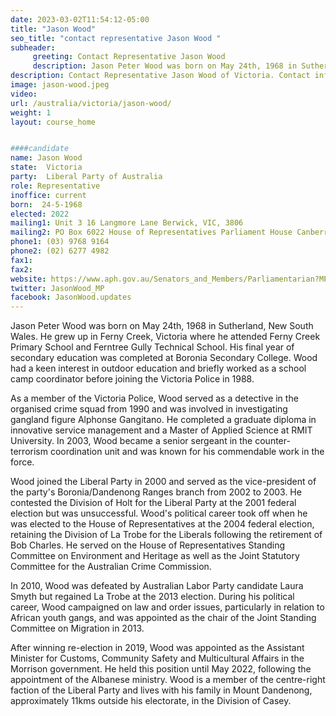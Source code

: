 ```yaml
---
date: 2023-03-02T11:54:12-05:00
title: "Jason Wood"
seo_title: "contact representative Jason Wood "
subheader:
     greeting: Contact Representative Jason Wood
     description: Jason Peter Wood was born on May 24th, 1968 in Sutherland, New South Wales. 
description: Contact Representative Jason Wood of Victoria. Contact information for Jason Wood includes email address, phone number, and mailing address.
image: jason-wood.jpeg
video:
url: /australia/victoria/jason-wood/
weight: 1
layout: course_home


####candidate
name: Jason Wood
state:	Victoria
party:	Liberal Party of Australia
role: Representative
inoffice: current
born:  24-5-1968
elected: 2022
mailing1: Unit 3 16 Langmore Lane Berwick, VIC, 3806
mailing2: PO Box 6022 House of Representatives Parliament House Canberra ACT 2600
phone1:	(03) 9768 9164
phone2: (02) 6277 4982
fax1:
fax2:
website: https://www.aph.gov.au/Senators_and_Members/Parliamentarian?MPID=E0F
twitter: JasonWood_MP
facebook: JasonWood.updates
---
```


Jason Peter Wood was born on May 24th, 1968 in Sutherland, New South Wales. He grew up in Ferny Creek, Victoria where he attended Ferny Creek Primary School and Ferntree Gully Technical School. His final year of secondary education was completed at Boronia Secondary College. Wood had a keen interest in outdoor education and briefly worked as a school camp coordinator before joining the Victoria Police in 1988.

As a member of the Victoria Police, Wood served as a detective in the organised crime squad from 1990 and was involved in investigating gangland figure Alphonse Gangitano. He completed a graduate diploma in innovative service management and a Master of Applied Science at RMIT University. In 2003, Wood became a senior sergeant in the counter-terrorism coordination unit and was known for his commendable work in the force.

Wood joined the Liberal Party in 2000 and served as the vice-president of the party's Boronia/Dandenong Ranges branch from 2002 to 2003. He contested the Division of Holt for the Liberal Party at the 2001 federal election but was unsuccessful. Wood's political career took off when he was elected to the House of Representatives at the 2004 federal election, retaining the Division of La Trobe for the Liberals following the retirement of Bob Charles. He served on the House of Representatives Standing Committee on Environment and Heritage as well as the Joint Statutory Committee for the Australian Crime Commission.

In 2010, Wood was defeated by Australian Labor Party candidate Laura Smyth but regained La Trobe at the 2013 election. During his political career, Wood campaigned on law and order issues, particularly in relation to African youth gangs, and was appointed as the chair of the Joint Standing Committee on Migration in 2013.

After winning re-election in 2019, Wood was appointed as the Assistant Minister for Customs, Community Safety and Multicultural Affairs in the Morrison government. He held this position until May 2022, following the appointment of the Albanese ministry. Wood is a member of the centre-right faction of the Liberal Party and lives with his family in Mount Dandenong, approximately 11kms outside his electorate, in the Division of Casey.